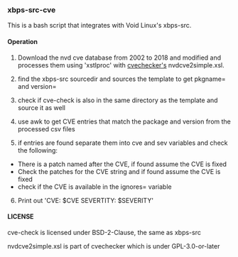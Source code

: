 ### xbps-src-cve

This is a bash script that integrates with Void Linux's xbps-src.

#### Operation

1. Download the nvd cve database from 2002 to 2018 and modified and
processes them using 'xstlproc' with [cvechecker's](https://github.com/sjvermeu/cvechecker) nvdcve2simple.xsl.

2. find the xbps-src sourcedir and sources the template to get pkgname=
and version=

3. check if cve-check is also in the same directory as the template and
source it as well

4. use awk to get CVE entries that match the package and version from the
processed csv files

5. if entries are found separate them into cve and sev variables and check
the following:

- There is a patch named after the CVE, if found assume the CVE is fixed
- Check the patches for the CVE string and if found assume the CVE is fixed
- check if the CVE is available in the ignores= variable

6. Print out 'CVE: $CVE SEVERTITY: $SEVERITY'

#### LICENSE

cve-check is licensed under BSD-2-Clause, the same as xbps-src

nvdcve2simple.xsl is part of cvechecker which is under GPL-3.0-or-later

